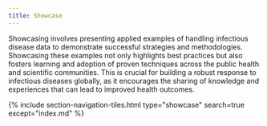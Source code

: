 ```yaml
---
title: Showcase
---
```


Showcasing involves presenting applied examples of handling infectious disease data to demonstrate successful strategies and methodologies. Showcasing these examples not only highlights best practices but also fosters learning and adoption of proven techniques across the public health and scientific communities. This is crucial for building a robust response to infectious diseases globally, as it encourages the sharing of knowledge and experiences that can lead to improved health outcomes.


{% include section-navigation-tiles.html type="showcase" search=true except="index.md" %}


